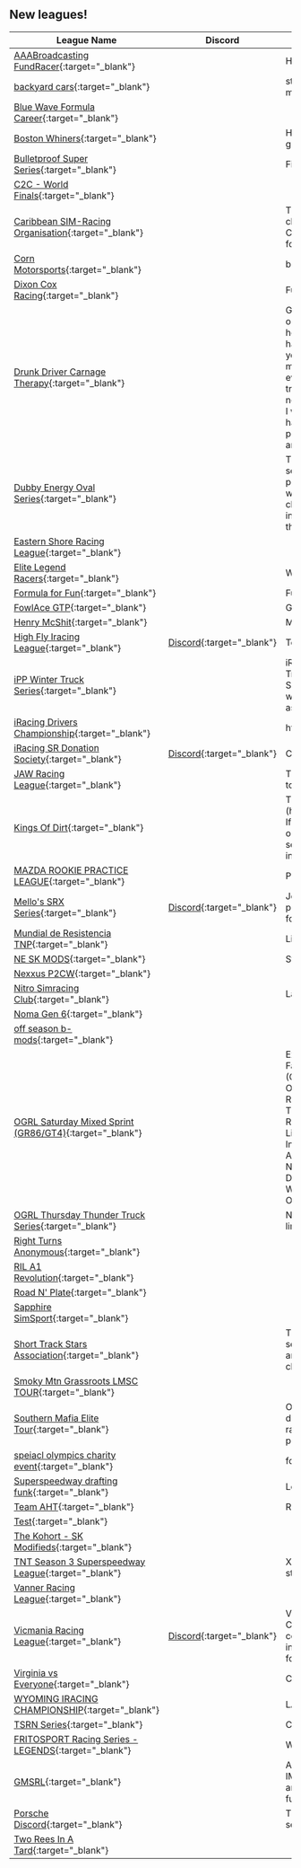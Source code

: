 ## New leagues!

| League Name | Discord | About |
|-------------------------------------------------------------------------------------------------------------------------------------|----------------------------------------------------------|------------------------------------------------------------------------------------------------------------------------------------------------------------------------------------------------------------------------------------------------------------------------------------------------------------------------------------------------------------------------------------------------------------------------------------------------------------------------------------------------------------------------------------------------------------------------------------------------------------------------------------------------------------------------------------------------------------------------------------------------------------------------------------------|
|[AAABroadcasting FundRacer](https://members.iracing.com/membersite/member/LeagueView.do?league=10242){:target="_blank"} | |Hosting AAABroadcasting Charity Races |
|[backyard cars](https://members.iracing.com/membersite/member/LeagueView.do?league=10265){:target="_blank"} | |started on 10/5/2023 its a sk modified tour that runs on mondays |
|[Blue Wave Formula Career](https://members.iracing.com/membersite/member/LeagueView.do?league=10269){:target="_blank"} | | |
|[Boston Whiners](https://members.iracing.com/membersite/member/LeagueView.do?league=10245){:target="_blank"} | |Haterade, it's got what plants crave\. Petroleum fortified groundwater runoff\. |
|[Bulletproof Super Series](https://members.iracing.com/membersite/member/LeagueView.do?league=10273){:target="_blank"} | |Fixed Asphalt Super Late Models |
|[C2C \- World Finals](https://members.iracing.com/membersite/member/LeagueView.do?league=10263){:target="_blank"} | | |
|[Caribbean SIM\-Racing Organisation](https://members.iracing.com/membersite/member/LeagueView.do?league=10276){:target="_blank"} | |The Caribbean SIM\-Racing Organisation hosts championships and league races for members from the Caribbean\. But, it's open for others too\. Visit our website for more information at www\.CaribbeanSIMRacing\.org |
|[Corn Motorsports](https://members.iracing.com/membersite/member/LeagueView.do?league=10251){:target="_blank"} | |big blocks and 358 mods |
|[Dixon Cox Racing](https://members.iracing.com/membersite/member/LeagueView.do?league=10234){:target="_blank"} | |Fun League\. Come One Come All \! |
|[Drunk Driver Carnage Therapy](https://members.iracing.com/membersite/member/LeagueView.do?league=10248){:target="_blank"} | |Get drunk, and drive really fast cars at very high speeds on really twisty roads\. So you're too drunk to race? Not here\! See how bad you \*\*\* driving when you're hammered, and cause no harm or damage\. Drive any car you own\. Will this stop you from driving drunk IRL? IDK, maybe\. You think you are a great driver when you can't even walk? Here's your chance to prove it\. I got this idea trying to drive a GT3 BMW M4 @ Road Atlanta\. I could not make it through the first chicanes, and I did not think I was that drunk\. I am willing to pony up $10 bucks US, hard earned bucks to make it happen and If just 1 person sees the light, it's a win\.\.\.and it will be pretty fun and funny too\! |
|[Dubby Energy Oval Series](https://members.iracing.com/membersite/member/LeagueView.do?league=10262){:target="_blank"} | |This league is about having fun\. We are looking to start seasons up for a oval as well as for road\. If this gets popular enough where we get 15\-20 drivers every race we will start having cash prizes for wins and championships\. for now the league has no fees but if interested in supporting the cash prizes please contact the league owner\. |
|[Eastern Shore Racing League](https://members.iracing.com/membersite/member/LeagueView.do?league=10231){:target="_blank"} | | |
|[Elite Legend Racers](https://members.iracing.com/membersite/member/LeagueView.do?league=10235){:target="_blank"} | |We Strictly Race Advanced Legends\. |
|[Formula for Fun](https://members.iracing.com/membersite/member/LeagueView.do?league=10268){:target="_blank"} | |Fun League for people trying to get better |
|[FowlAce GTP](https://members.iracing.com/membersite/member/LeagueView.do?league=10270){:target="_blank"} | |GTP Racing with AI |
|[Henry McShit](https://members.iracing.com/membersite/member/LeagueView.do?league=10278){:target="_blank"} | |Miatas, F4, Porsche Cup cars, Formula vee |
|[High Fly Iracing League](https://members.iracing.com/membersite/member/LeagueView.do?league=10279){:target="_blank"} |[Discord](https://discord.gg/h9e9Fsez){:target="_blank"} |Teamed 2 hour \+ endurance racing |
|[iPP Winter Truck Series](https://members.iracing.com/membersite/member/LeagueView.do?league=10272){:target="_blank"} | |iRacing Pennsylvania Posse introduces the iPP Winter Truck Series\! Presented by the Turn 2 Terribles\. Fixed Setup\. 2 drop weeks\. 3 dirt races and half the schedule will be legacy/free tracks to keep costs down to non\-asphalt regulars\. Dirt and Asphalt worlds collide\. |
|[iRacing Drivers Championship](https://members.iracing.com/membersite/member/LeagueView.do?league=10266){:target="_blank"} | |https://discord\.gg/XdVNJRw |
|[iRacing SR Donation Society](https://members.iracing.com/membersite/member/LeagueView.do?league=10255){:target="_blank"} |[Discord](https://discord.gg/r6y67PJ6za){:target="_blank"} |Created by former ACCSS members |
|[JAW Racing League](https://members.iracing.com/membersite/member/LeagueView.do?league=10232){:target="_blank"} | |The idea is to have folks here who are honest and willing to own up to mistakes\. Clean good hard racing is king |
|[Kings Of Dirt](https://members.iracing.com/membersite/member/LeagueView.do?league=10252){:target="_blank"} | |This is a league hosted by Vanderpool Racing \(https://www\.facebook\.com/gaming/VanderpoolRacing\)\. If you are interested either apply directly to this league, or message the team page \(which we are more likely to see\) to be put on our list of drivers who are applied to be invited\. |
|[MAZDA ROOKIE PRACTICE LEAGUE](https://members.iracing.com/membersite/member/LeagueView.do?league=10277){:target="_blank"} | |Prepare for next week, practice and have fun |
|[Mello's SRX Series](https://members.iracing.com/membersite/member/LeagueView.do?league=10240){:target="_blank"} |[Discord](https://discord.gg/ypMBVAgTkF){:target="_blank"} |Join Mello's SRX Series to enjoy exciting and action packed racing events\. This league is getting prepared for the SRX car to come available to iRacing\. |
|[Mundial de Resistencia TNP](https://members.iracing.com/membersite/member/LeagueView.do?league=10271){:target="_blank"} | |Liga de eventos endurance |
|[NE SK MODS](https://members.iracing.com/membersite/member/LeagueView.do?league=10259){:target="_blank"} | |Strictly Sk Mods |
|[Nexxus P2CW](https://members.iracing.com/membersite/member/LeagueView.do?league=10249){:target="_blank"} | | |
|[Nitro Simracing Club](https://members.iracing.com/membersite/member/LeagueView.do?league=10258){:target="_blank"} | |La liga de Simracing mas grande de colombia |
|[Noma Gen 6](https://members.iracing.com/membersite/member/LeagueView.do?league=10267){:target="_blank"} | | |
|[off season b\-mods](https://members.iracing.com/membersite/member/LeagueView.do?league=10264){:target="_blank"} | | |
|[OGRL Saturday Mixed Sprint \(GR86/GT4\)](https://members.iracing.com/membersite/member/LeagueView.do?league=10244){:target="_blank"} | |Extension of Old Guy Racing League\. Follow us on Facebook and Join our Discord\!   Saturday Mixed Sprint \(GR86/GT4\)	Race Day		  			 Race Info\-	  Watkins Glen\- Boot		 October 7th	Setup	 Open  Charlotte Motorspeedway\- Roval		October 14th	Race Length	45 minutes  Canadian Tire Motorsports Park		October 21st	Quick Repairs	2  Road Atlanta\- Full		 October 28th	Qualifying	 3 laps/15min  Lime Rock Park\- Grand Prix		 November 4th		  Virginia International Raceway\- Full November 11th		  Road America\- Full		 November 18th		  Red Bull Ring\- Grand Prix		 November 25th		  Daytona International\- Road Course	December 2nd		  SPA\- Endurance Pits		 December 9th		  WeatherTech Laguna Seca\- Full		December 16th		  Okayama International\- Full		December 23rd		   |
|[OGRL Thursday Thunder Truck Series](https://members.iracing.com/membersite/member/LeagueView.do?league=10243){:target="_blank"} | |Nascar Trucks on various tracks\. 150 mile races, tire limits, 2 fast repairs, tire limits\. |
|[Right Turns Anonymous](https://members.iracing.com/membersite/member/LeagueView.do?league=10257){:target="_blank"} | | |
|[RIL A1 Revolution](https://members.iracing.com/membersite/member/LeagueView.do?league=10239){:target="_blank"} | | |
|[Road N' Plate](https://members.iracing.com/membersite/member/LeagueView.do?league=10236){:target="_blank"} | | |
|[Sapphire SimSport](https://members.iracing.com/membersite/member/LeagueView.do?league=10247){:target="_blank"} | | |
|[Short Track Stars Association](https://members.iracing.com/membersite/member/LeagueView.do?league=10226){:target="_blank"} | |The Short Track Stars Association is a weekly iRacing series that runs exclusively LMSC on short tracks around the country\. We aim to mix competition with clean, hard racing |
|[Smoky Mtn Grassroots LMSC TOUR](https://members.iracing.com/membersite/member/LeagueView.do?league=10254){:target="_blank"} | | |
|[Southern Mafia Elite Tour](https://members.iracing.com/membersite/member/LeagueView.do?league=10228){:target="_blank"} | |Our league will a variety of cars each season will be different the season will consist of 12 regular season races and dependig on how maney drivers we get playoffs \! |
|[speiacl olympics charity event](https://members.iracing.com/membersite/member/LeagueView.do?league=10280){:target="_blank"} | |for fun |
|[Superspeedway drafting funk](https://members.iracing.com/membersite/member/LeagueView.do?league=10261){:target="_blank"} | |Learn to draft and have fun, stay out of trouble |
|[Team AHT](https://members.iracing.com/membersite/member/LeagueView.do?league=10225){:target="_blank"} | |Racing Team of Atlanta Home Theater |
|[Test](https://members.iracing.com/membersite/member/LeagueView.do?league=10233){:target="_blank"} | | |
|[The Kohort \- SK Modifieds](https://members.iracing.com/membersite/member/LeagueView.do?league=10227){:target="_blank"} | | |
|[TNT Season 3 Superspeedway League](https://members.iracing.com/membersite/member/LeagueView.do?league=10230){:target="_blank"} | |Xfinity SS Money League racing on Tuesday nights starting 10/3/2023 |
|[Vanner Racing League](https://members.iracing.com/membersite/member/LeagueView.do?league=10275){:target="_blank"} | | |
|[Vicmania Racing League](https://members.iracing.com/membersite/member/LeagueView.do?league=10253){:target="_blank"} |[Discord](https://discord.gg/3qRHvZDa7t){:target="_blank"} |Vicmania Racing League, Started in 2020 as an Assetto Corsa Community which has now grown to have completed 11 Seasons in AC & ACC, Looking to grow into iRacing and have fun\! Prizes and trophies awarded for season winners\! |
|[Virginia vs Everyone](https://members.iracing.com/membersite/member/LeagueView.do?league=10241){:target="_blank"} | |Competitive League$ |
|[WYOMING IRACING CHAMPIONSHIP](https://members.iracing.com/membersite/member/LeagueView.do?league=10237){:target="_blank"} | |LATE MODEL STOCK/ TOUR MODS |
|[TSRN Series](https://members.iracing.com/membersite/member/LeagueView.do?league=10229){:target="_blank"} | |Casual Competitive racing |
|[FRITOSPORT Racing Series \- LEGENDS](https://members.iracing.com/membersite/member/LeagueView.do?league=10238){:target="_blank"} | |Wednesdays League |
|[GMSRL](https://members.iracing.com/membersite/member/LeagueView.do?league=10246){:target="_blank"} | |A low key league for class D, C license that mirrors the IMSA VP Sportscar Challenge \(LMP3 and GT4 classes\) and others TBD\. This is an AI enabled league so we have full grids and lots of passing and traffic\. |
|[Porsche Discord](https://members.iracing.com/membersite/member/LeagueView.do?league=10260){:target="_blank"} | |The official league of the unofficial Porsche Discord server |
|[Two Rees In A Tard](https://members.iracing.com/membersite/member/LeagueView.do?league=10250){:target="_blank"} | | |

